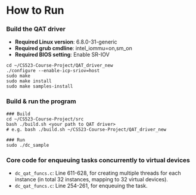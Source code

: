 # How to Run

### Build the QAT driver
 - __Required Linux version__: 6.8.0-31-generic
 - __Required grub cmdline__: intel_iommu=on,sm_on
 - __Required BIOS setting__: Enable SR-IOV
```
cd ~/CS523-Course-Project/QAT_driver_new
./configure --enable-icp-sriov=host
sudo make 
sudo make install
sudo make samples-install
```

### Build & run the program

```
### Build
cd ~/CS523-Course-Project/src
bash ./build.sh <your path to QAT driver> 
# e.g. bash ./build.sh ~/CS523-Course-Project/QAT_driver_new

### Run
sudo ./dc_sample
```


### Core code for enqueuing tasks concurrently to virtual devices
 - `dc_qat_funcs.c`: Line 611-628, for creating multiple threads for each instance (in total 32 instances, mapping to 32 virtual devices).
 - `dc_qat_funcs.c`: Line 254-261, for enqueuing the task.

